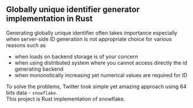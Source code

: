## Globally unique identifier generator implementation in Rust
Generating globally unique identifier often takes importance especially when server-side ID generation is 
not appropriate choice for various reasons such as<br>
- when loads on backend storage is of your concern
- when using distributed system where you cannot access directly the id generating backend
- when mononotically increasing yet numerical values are required for ID

To solve the problems, Twitter took simple yet amazing approach using 64 bits data - `snowflake`. <br>
This project is Rust implementation of snowflake.